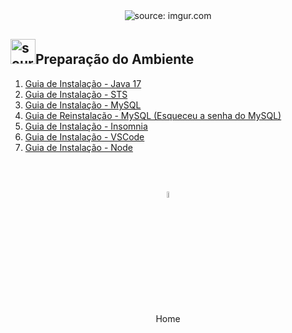 <div align="center">
    <img src="https://i.imgur.com/w8tTOuT.png" title="source: imgur.com" /> 
</div>
	
<h2><img src="https://i.imgur.com/PHgmbCh.png" title="source: imgur.com" width="40px"/>Preparação do Ambiente</h2>

1. <a href="01_install_java_17.md" >Guia de Instalação - Java 17</a>
2. <a href="02_install_sts.md" >Guia de Instalação - STS</a>
3. <a href="03_install_mysql.md" >Guia de Instalação - MySQL</a>
4. <a href="04_uninstall_mysql.md" >Guia de Reinstalação - MySQL (Esqueceu a senha do MySQL)</a>
5. <a href="05_install_Insomnia.md" >Guia de Instalação - Insomnia</a>
6. <a href="06_install_vscode.md" >Guia de Instalação - VSCode</a>
7. <a href="07_install_node.md" >Guia de Instalação - Node</a>

<br /><br />
	
<div align="center"><a href="../README.md"><img src="https://i.imgur.com/kfHCxif.png" title="source: imgur.com" width="5%"/></a></div>
<div align="center">Home</div>
